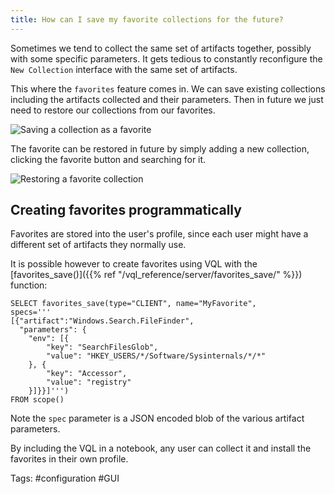 ```yaml
---
title: How can I save my favorite collections for the future?
---
```


Sometimes we tend to collect the same set of artifacts together,
possibly with some specific parameters. It gets tedious to constantly
reconfigure the `New Collection` interface with the same set of
artifacts.

This where the `favorites` feature comes in. We can save existing
collections including the artifacts collected and their
parameters. Then in future we just need to restore our collections
from our favorites.

![Saving a collection as a favorite](fav.png)


The favorite can be restored in future by simply adding a new
collection, clicking the favorite button and searching for it.

![Restoring a favorite collection](fav2.png)

## Creating favorites programmatically

Favorites are stored into the user's profile, since each user might
have a different set of artifacts they normally use.

It is possible however to create favorites using VQL with the [favorites_save()]({{% ref "/vql_reference/server/favorites_save/" %}}) function:

```vql
SELECT favorites_save(type="CLIENT", name="MyFavorite",
specs='''
[{"artifact":"Windows.Search.FileFinder",
  "parameters": {
    "env": [{
        "key": "SearchFilesGlob",
        "value": "HKEY_USERS/*/Software/Sysinternals/*/*"
    }, {
        "key": "Accessor",
        "value": "registry"
    }]}}]''')
FROM scope()
```

Note the `spec` parameter is a JSON encoded blob of the various
artifact parameters.

By including the VQL in a notebook, any user can collect it and
install the favorites in their own profile.

Tags: #configuration #GUI
